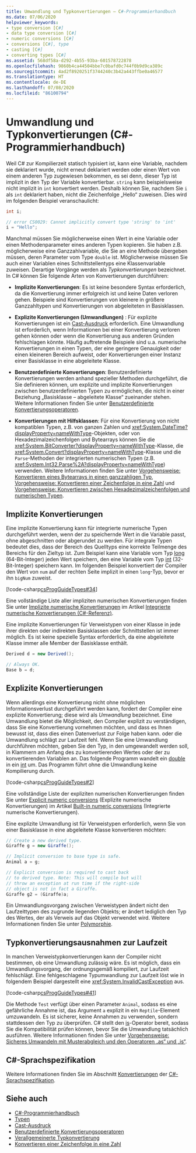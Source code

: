 ```yaml
---
title: Umwandlung und Typkonvertierungen – C#-Programmierhandbuch
ms.date: 07/06/2020
helpviewer_keywords:
- type conversion [C#]
- data type conversion [C#]
- numeric conversions [C#]
- conversions [C#], type
- casting [C#]
- converting types [C#]
ms.assetid: 568df58a-d292-4b55-93ba-601578722878
ms.openlocfilehash: 9860b4ca44504bbe7c0bafd0c744f0b9d9ca389c
ms.sourcegitcommit: 4ad2f8920251f3744240c3b42a443ffbe0a46577
ms.translationtype: HT
ms.contentlocale: de-DE
ms.lasthandoff: 07/08/2020
ms.locfileid: "86100794"
---
```

# <a name="casting-and-type-conversions-c-programming-guide"></a>Umwandlung und Typkonvertierungen (C#-Programmierhandbuch)

Weil C# zur Kompilierzeit statisch typisiert ist, kann eine Variable, nachdem sie deklariert wurde, nicht erneut deklariert werden oder einen Wert von einem anderen Typ zugewiesen bekommen, es sei denn, dieser Typ ist implizit in den Typ der Variable konvertierbar. `string` kann beispielsweise nicht implizit in `int` konvertiert werden. Deshalb können Sie, nachdem Sie `i` als `int` deklariert haben, nicht die Zeichenfolge „Hello“ zuweisen. Dies wird im folgenden Beispiel veranschaulicht:

```csharp
int i;

// error CS0029: Cannot implicitly convert type 'string' to 'int'
i = "Hello";
```

Manchmal müssen Sie möglicherweise einen Wert in eine Variable oder einen Methodenparameter eines anderen Typen kopieren. Sie haben z.B. möglicherweise eine Ganzzahlvariable, die Sie an eine Methode übergeben müssen, deren Parameter vom Type `double` ist. Möglicherweise müssen Sie auch einer Variablen eines Schnittstellentyps eine Klassenvariable zuweisen. Derartige Vorgänge werden als *Typkonvertierungen* bezeichnet. In C# können Sie folgende Arten von Konvertierungen durchführen:

- **Implizite Konvertierungen**: Es ist keine besondere Syntax erforderlich, da die Konvertierung immer erfolgreich ist und keine Daten verloren gehen. Beispiele sind Konvertierungen von kleinere in größere Ganzzahltypen und Konvertierungen von abgeleiteten in Basisklassen.

- **Explizite Konvertierungen (Umwandlungen)** : Für explizite Konvertierungen ist ein [Cast-Ausdruck](../../language-reference/operators/type-testing-and-cast.md#cast-expression) erforderlich. Eine Umwandlung ist erforderlich, wenn Informationen bei einer Konvertierung verloren gehen können oder wenn die Konvertierung aus anderen Gründen fehlschlagen könnte. Häufig auftretende Beispiele sind u.a. numerische Konvertierungen in einen Typen, der eine geringere Genauigkeit oder einen kleineren Bereich aufweist, oder Konvertierungen einer Instanz einer Basisklasse in eine abgeleitete Klasse.

- **Benutzerdefinierte Konvertierungen**: Benutzerdefinierte Konvertierungen werden anhand spezieller Methoden durchgeführt, die Sie definieren können, um explizite und implizite Konvertierungen zwischen benutzerdefinierten Typen zu ermöglichen, die nicht in einer Beziehung „Basisklasse – abgeleitete Klasse“ zueinander stehen. Weitere Informationen finden Sie unter [Benutzerdefinierte Konvertierungsoperatoren](../../language-reference/operators/user-defined-conversion-operators.md).

- **Konvertierungen mit Hilfsklassen**: Für eine Konvertierung von nicht kompatiblen Typen, z.B. von ganzen Zahlen und <xref:System.DateTime?displayProperty=nameWithType>-Objekten, oder von Hexadezimalzeichenfolgen und Bytearrays können Sie die <xref:System.BitConverter?displayProperty=nameWithType>-Klasse, die <xref:System.Convert?displayProperty=nameWithType>-Klasse und die `Parse`-Methoden der integrierten numerischen Typen (z.B. <xref:System.Int32.Parse%2A?displayProperty=nameWithType>) verwenden. Weitere Informationen finden Sie unter [Vorgehensweise: Konvertieren eines Bytearrays in einen ganzzahligen Typ](./how-to-convert-a-byte-array-to-an-int.md), [Vorgehensweise: Konvertieren einer Zeichenfolge in eine Zahl](./how-to-convert-a-string-to-a-number.md) und [Vorgehensweise: Konvertieren zwischen Hexadezimalzeichenfolgen und numerischen Typen](./how-to-convert-between-hexadecimal-strings-and-numeric-types.md).

## <a name="implicit-conversions"></a>Implizite Konvertierungen

Eine implizite Konvertierung kann für integrierte numerische Typen durchgeführt werden, wenn der zu speichernde Wert in die Variable passt, ohne abgeschnitten oder abgerundet zu werden. Für integrale Typen bedeutet dies, dass der Bereich des Quelltyps eine korrekte Teilmenge des Bereichs für den Zieltyp ist. Zum Beispiel kann eine Variable vom Typ [long](../../language-reference/builtin-types/integral-numeric-types.md) (64-Bit-Integer) jeden Wert speichern, den eine Variable vom Typ [int](../../language-reference/builtin-types/integral-numeric-types.md) (32-Bit-Integer) speichern kann. Im folgenden Beispiel konvertiert der Compiler den Wert von `num` auf der rechten Seite implizit in einen `long`-Typ, bevor er ihn `bigNum` zuweist.

[!code-csharp[csProgGuideTypes#34](~/samples/snippets/csharp/VS_Snippets_VBCSharp/CsProgGuideTypes/CS/Class1.cs#34)]

Eine vollständige Liste aller impliziten numerischen Konvertierungen finden Sie unter [Implizite numerische Konvertierungen](../../language-reference/builtin-types/numeric-conversions.md#implicit-numeric-conversions) im Artikel [Integrierte numerische Konvertierungen (C#-Referenz)](../../language-reference/builtin-types/numeric-conversions.md).

Eine implizite Konvertierungen für Verweistypen von einer Klasse in jede ihrer direkten oder indirekten Basisklassen oder Schnittstellen ist immer möglich. Es ist keine spezielle Syntax erforderlich, da eine abgeleitete Klasse immer alle Member der Basisklasse enthält.

```csharp
Derived d = new Derived();

// Always OK.
Base b = d;
```

## <a name="explicit-conversions"></a>Explizite Konvertierungen

Wenn allerdings eine Konvertierung nicht ohne möglichen Informationsverlust durchgeführt werden kann, fordert der Compiler eine explizite Konvertierung; diese wird als *Umwandlung* bezeichnet. Eine Umwandlung bietet die Möglichkeit, den Compiler explizit zu verständigen, dass Sie eine Konvertierung vornehmen möchten, und dass es Ihnen bewusst ist, dass dies einen Datenverlust zur Folge haben kann. oder die Umwandlung schlägt zur Laufzeit fehl. Wenn Sie eine Umwandlung durchführen möchten, geben Sie den Typ, in den umgewandelt werden soll, in Klammern am Anfang des zu konvertierenden Wertes oder der zu konvertierenden Variablen an. Das folgende Programm wandelt ein [double](../../language-reference/builtin-types/floating-point-numeric-types.md) in ein [int](../../language-reference/builtin-types/integral-numeric-types.md) um. Das Programm führt ohne die Umwandlung keine Kompilierung durch.

[!code-csharp[csProgGuideTypes#2](~/samples/snippets/csharp/VS_Snippets_VBCSharp/CsProgGuideTypes/CS/Class1.cs#2)]

Eine vollständige Liste der expliziten numerischen Konvertierungen finden Sie unter [Explicit numeric conversions](../../language-reference/builtin-types/numeric-conversions.md#explicit-numeric-conversions) (Explizite numerische Konvertierungen) im Artikel [Built-in numeric conversions](../../language-reference/builtin-types/numeric-conversions.md) (Integrierte numerische Konvertierungen).

Eine explizite Umwandlung ist für Verweistypen erforderlich, wenn Sie von einer Basisklasse in eine abgeleitete Klasse konvertieren möchten:

```csharp
// Create a new derived type.
Giraffe g = new Giraffe();

// Implicit conversion to base type is safe.
Animal a = g;

// Explicit conversion is required to cast back
// to derived type. Note: This will compile but will
// throw an exception at run time if the right-side
// object is not in fact a Giraffe.
Giraffe g2 = (Giraffe)a;
```

Ein Umwandlungsvorgang zwischen Verweistypen ändert nicht den Laufzeittypen des zugrunde liegenden Objekts; er ändert lediglich den Typ des Wertes, der als Verweis auf das Objekt verwendet wird. Weitere Informationen finden Sie unter [Polymorphie](../classes-and-structs/polymorphism.md).

## <a name="type-conversion-exceptions-at-run-time"></a>Typkonvertierungsausnahmen zur Laufzeit

In manchen Verweistypkonvertierungen kann der Compiler nicht bestimmen, ob eine Umwandlung zulässig wäre. Es ist möglich, dass ein Umwandlungsvorgang, der ordnungsgemäß kompiliert, zur Laufzeit fehlschlägt. Eine fehlgeschlagene Typumwandlung zur Laufzeit löst wie in folgendem Beispiel dargestellt eine <xref:System.InvalidCastException> aus.

[!code-csharp[csProgGuideTypes#41](~/samples/snippets/csharp/VS_Snippets_VBCSharp/CsProgGuideTypes/CS/Class1.cs#41)]

Die Methode `Test` verfügt über einen Parameter `Animal`, sodass es eine gefährliche Annahme ist, das Argument `a` explizit in ein `Reptile`-Element umzuwandeln. Es ist sicherer, keine Annahmen zu verwenden, sondern stattdessen den Typ zu überprüfen. C# stellt den [is](../../language-reference/operators/type-testing-and-cast.md#is-operator)-Operator bereit, sodass Sie die Kompatibilität prüfen können, bevor Sie die Umwandlung tatsächlich ausführen. Weitere Informationen finden Sie unter [Vorgehensweise: Sicheres Umwandeln mit Musterabgleich und den Operatoren „as“ und „is“](../../how-to/safely-cast-using-pattern-matching-is-and-as-operators.md).

## <a name="c-language-specification"></a>C#-Sprachspezifikation

Weitere Informationen finden Sie im Abschnitt [Konvertierungen](~/_csharplang/spec/conversions.md) der [C#-Sprachspezifikation](~/_csharplang/spec/introduction.md).

## <a name="see-also"></a>Siehe auch

- [C#-Programmierhandbuch](../index.md)
- [Typen](./index.md)
- [Cast-Ausdruck](../../language-reference/operators/type-testing-and-cast.md#cast-expression)
- [Benutzerdefinierte Konvertierungsoperatoren](../../language-reference/operators/user-defined-conversion-operators.md)
- [Verallgemeinerte Typkonvertierung](https://docs.microsoft.com/previous-versions/visualstudio/visual-studio-2013/yy580hbd(v=vs.120))
- [Konvertieren einer Zeichenfolge in eine Zahl](./how-to-convert-a-string-to-a-number.md)
